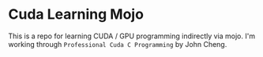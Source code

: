 # Cuda Learning Mojo

This is a repo for learning CUDA / GPU programming indirectly via mojo. 
I'm working through `Professional Cuda C Programming` by John Cheng.